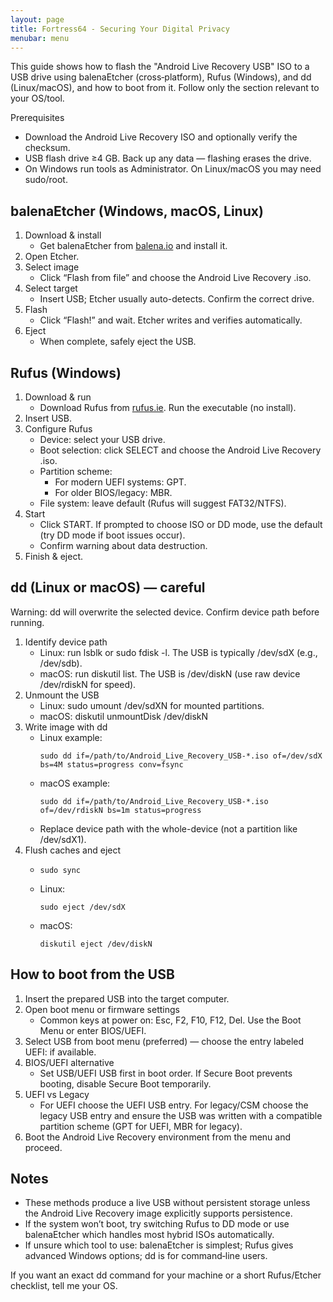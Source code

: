 ```yaml
---
layout: page
title: Fortress64 - Securing Your Digital Privacy
menubar: menu
---
```

This guide shows how to flash the "Android Live Recovery USB" ISO to a USB drive using balenaEtcher (cross‑platform), Rufus (Windows), and dd (Linux/macOS), and how to boot from it. Follow only the section relevant to your OS/tool.

Prerequisites
- Download the Android Live Recovery ISO and optionally verify the checksum.
- USB flash drive ≥4 GB. Back up any data — flashing erases the drive.
- On Windows run tools as Administrator. On Linux/macOS you may need sudo/root.

## balenaEtcher (Windows, macOS, Linux)
1. Download & install  
   - Get balenaEtcher from [balena.io](https://etcher.balena.io/) and install it.
2. Open Etcher.
3. Select image  
   - Click “Flash from file” and choose the Android Live Recovery .iso.
4. Select target  
   - Insert USB; Etcher usually auto-detects. Confirm the correct drive.
5. Flash  
   - Click “Flash!” and wait. Etcher writes and verifies automatically.
6. Eject  
   - When complete, safely eject the USB.

## Rufus (Windows)
1. Download & run  
   - Download Rufus from [rufus.ie](https://rufus.ie/en/). Run the executable (no install).
2. Insert USB.
3. Configure Rufus  
   - Device: select your USB drive.  
   - Boot selection: click SELECT and choose the Android Live Recovery .iso.  
   - Partition scheme:  
     - For modern UEFI systems: GPT.  
     - For older BIOS/legacy: MBR.  
   - File system: leave default (Rufus will suggest FAT32/NTFS).  
4. Start  
   - Click START. If prompted to choose ISO or DD mode, use the default (try DD mode if boot issues occur).  
   - Confirm warning about data destruction.
5. Finish & eject.

## dd (Linux or macOS) — careful
Warning: dd will overwrite the selected device. Confirm device path before running.

1. Identify device path  
   - Linux: run lsblk or sudo fdisk -l. The USB is typically /dev/sdX (e.g., /dev/sdb).  
   - macOS: run diskutil list. The USB is /dev/diskN (use raw device /dev/rdiskN for speed).
2. Unmount the USB  
   - Linux: sudo umount /dev/sdXN for mounted partitions.  
   - macOS: diskutil unmountDisk /dev/diskN
3. Write image with dd  
   - Linux example:
     ```
     sudo dd if=/path/to/Android_Live_Recovery_USB-*.iso of=/dev/sdX bs=4M status=progress conv=fsync
     ```
   - macOS example:
     ```
     sudo dd if=/path/to/Android_Live_Recovery_USB-*.iso of=/dev/rdiskN bs=1m status=progress
     ```
   - Replace device path with the whole-device (not a partition like /dev/sdX1).
4. Flush caches and eject  
   - ```
     sudo sync
     ```
   - Linux:
     ```
     sudo eject /dev/sdX
     ```
   - macOS:
     ```
     diskutil eject /dev/diskN
     ```

## How to boot from the USB
1. Insert the prepared USB into the target computer.
2. Open boot menu or firmware settings  
   - Common keys at power on: Esc, F2, F10, F12, Del. Use the Boot Menu or enter BIOS/UEFI.
3. Select USB from boot menu (preferred) — choose the entry labeled UEFI: <USB name> if available.
4. BIOS/UEFI alternative  
   - Set USB/UEFI USB first in boot order. If Secure Boot prevents booting, disable Secure Boot temporarily.
5. UEFI vs Legacy  
   - For UEFI choose the UEFI USB entry. For legacy/CSM choose the legacy USB entry and ensure the USB was written with a compatible partition scheme (GPT for UEFI, MBR for legacy).
6. Boot the Android Live Recovery environment from the menu and proceed.

## Notes
- These methods produce a live USB without persistent storage unless the Android Live Recovery image explicitly supports persistence.  
- If the system won’t boot, try switching Rufus to DD mode or use balenaEtcher which handles most hybrid ISOs automatically.  
- If unsure which tool to use: balenaEtcher is simplest; Rufus gives advanced Windows options; dd is for command‑line users.

If you want an exact dd command for your machine or a short Rufus/Etcher checklist, tell me your OS.

